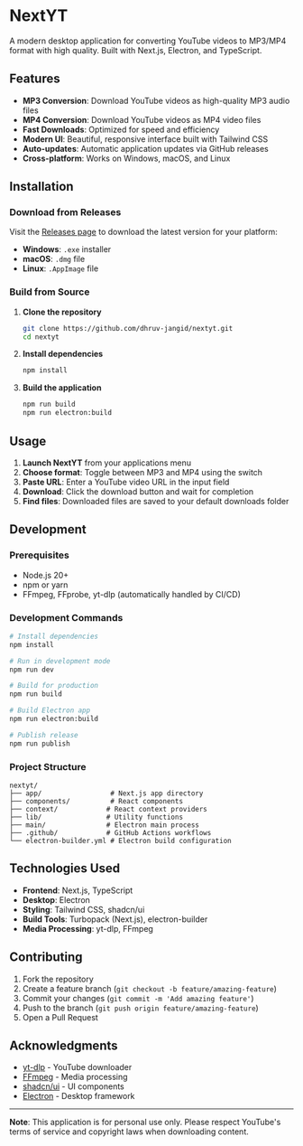 # NextYT

A modern desktop application for converting YouTube videos to MP3/MP4 format with high quality. Built with Next.js, Electron, and TypeScript.

## Features

- **MP3 Conversion**: Download YouTube videos as high-quality MP3 audio files
- **MP4 Conversion**: Download YouTube videos as MP4 video files
- **Fast Downloads**: Optimized for speed and efficiency
- **Modern UI**: Beautiful, responsive interface built with Tailwind CSS
- **Auto-updates**: Automatic application updates via GitHub releases
- **Cross-platform**: Works on Windows, macOS, and Linux

## Installation

### Download from Releases

Visit the [Releases page](https://github.com/dhruv-jangid/nextyt/releases) to download the latest version for your platform:

- **Windows**: `.exe` installer
- **macOS**: `.dmg` file
- **Linux**: `.AppImage` file

### Build from Source

1. **Clone the repository**

   ```bash
   git clone https://github.com/dhruv-jangid/nextyt.git
   cd nextyt
   ```

2. **Install dependencies**

   ```bash
   npm install
   ```

3. **Build the application**
   ```bash
   npm run build
   npm run electron:build
   ```

## Usage

1. **Launch NextYT** from your applications menu
2. **Choose format**: Toggle between MP3 and MP4 using the switch
3. **Paste URL**: Enter a YouTube video URL in the input field
4. **Download**: Click the download button and wait for completion
5. **Find files**: Downloaded files are saved to your default downloads folder

## Development

### Prerequisites

- Node.js 20+
- npm or yarn
- FFmpeg, FFprobe, yt-dlp (automatically handled by CI/CD)

### Development Commands

```bash
# Install dependencies
npm install

# Run in development mode
npm run dev

# Build for production
npm run build

# Build Electron app
npm run electron:build

# Publish release
npm run publish
```

### Project Structure

```
nextyt/
├── app/                 # Next.js app directory
├── components/          # React components
├── context/            # React context providers
├── lib/                # Utility functions
├── main/               # Electron main process
├── .github/            # GitHub Actions workflows
└── electron-builder.yml # Electron build configuration
```

## Technologies Used

- **Frontend**: Next.js, TypeScript
- **Desktop**: Electron
- **Styling**: Tailwind CSS, shadcn/ui
- **Build Tools**: Turbopack (Next.js), electron-builder
- **Media Processing**: yt-dlp, FFmpeg

## Contributing

1. Fork the repository
2. Create a feature branch (`git checkout -b feature/amazing-feature`)
3. Commit your changes (`git commit -m 'Add amazing feature'`)
4. Push to the branch (`git push origin feature/amazing-feature`)
5. Open a Pull Request

## Acknowledgments

- [yt-dlp](https://github.com/yt-dlp/yt-dlp) - YouTube downloader
- [FFmpeg](https://ffmpeg.org/) - Media processing
- [shadcn/ui](https://ui.shadcn.com/) - UI components
- [Electron](https://www.electronjs.org/) - Desktop framework

---

**Note**: This application is for personal use only. Please respect YouTube's terms of service and copyright laws when downloading content.
